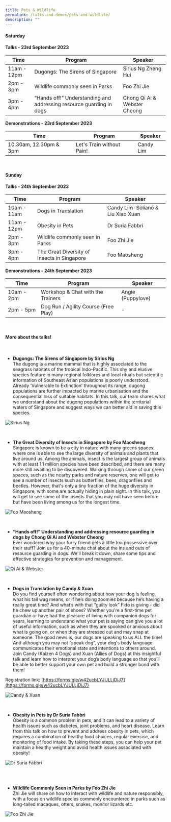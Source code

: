 ```yaml
---
title: Pets & Wildlife
permalink: /talks-and-demos/pets-and-wildlife/
description: ""
---
```

#### Saturday
**Talks - 23rd September 2023** <br>

| Time | Program | Speaker |
| -------- | -------- | -------- |
| 11am - 12pm | Dugongs: The Sirens of Singapore | Sirius Ng Zheng Hui  |
| 2pm - 3pm | Wildlife commonly seen in Parks | Foo Zhi Jie |
| 3pm - 4pm | “Hands off!” Understanding and addressing resource guarding in dogs | Chong Qi Ai &amp; Webster Cheong |

**Demonstrations - 23rd September 2023** <br>

| Time | Program | Speaker |
| -------- | -------- | -------- |
| 10.30am, 12.30pm &amp; 3pm | Let's Train without Pain!| Candy Lim |

<br>

#### Sunday
**Talks - 24th September 2023** <br>

| Time | Program | Speaker |
| -------- | -------- | -------- |
| 10am - 11am | Dogs in Translation | Candy Lim-Soliano &amp; Liu Xiao Xuan |
| 11am - 12pm | Obesity in Pets | Dr Suria Fabbri
| 2pm - 3pm | Wildlife commonly seen in Parks | Foo Zhi Jie |
| 3pm - 4pm | The Great Diversity of Insects in Singapore | Foo Maosheng


**Demonstrations - 24th September 2023** <br>

| Time | Program | Speaker |
| -------- | -------- | -------- |
| 10am - 2pm | Workshop &amp; Chat with the Trainers | Angie (Puppylove) |
| 2pm - 5pm | Dog Run / Agility Course (Free Play) | -  |

<br>

#### More about the talks!

<br>

* **Dugongs: The Sirens of Singapore by Sirius Ng**<br> The dugong is a marine mammal that is highly associated to the seagrass habitats of the tropical Indo-Pacific. This shy and elusive species feature in many regional folklores and local rituals but scientific information of Southeast Asian populations is poorly understood. Already ‘Vulnerable to Extinction’ throughout its range, dugong populations are further impacted by marine urbanisation and the consequential loss of suitable habitats. In this talk, our team shares what we understand about the dugong populations within the territorial waters of Singapore and suggest ways we can better aid in saving this species.

![Sirius Ng](/images/sirius.jpeg)

<br>

* **The Great Diversity of Insects in Singapore by Foo Maosheng** <br> Singapore is known to be a city in nature with many greens spaces, where one is able to see the large diversity of animals and plants that live around us. Among the animals, insect is the largest group of animals with at least 1.1 million species have been described, and there are many more still awaiting to be discovered. Walking through some of our green spaces, such as the nearby parks and nature reserves, one will get to see a number of insects such as butterflies, bees, dragonflies and beetles. However, that's only a tiny fraction of the huge diversity in Singapore, with some are actually hiding in plain sight. In this talk, you will get to see some of the insects that you may not have seen before but have been living among us for the longest time.

![Foo Maosheng](/images/foo%20maosheng%202.jpeg)

<br>

* **“Hands off!” Understanding and addressing resource guarding in dogs by Chong Qi Ai and Webster Cheong**<br> Ever wondered why your furry friend gets a little too possessive over their stuff? Join us for a 40-minute chat about the ins and outs of resource guarding in dogs. We'll break it down, share some tips and effective strategies for prevention and management.

![Qi Ai &amp; Webster](/images/qi%20ai%20&amp;%20webster.png)

<br>

* **Dogs in Translation by Candy &amp; Xuan** <br>
Do you find yourself often wondering about how your dog is feeling, what his tail wag means, or if he’s doing zoomies because he’s having a really great time? And what’s with that “guilty look” Fido is giving - did he chew up another pair of shoes? Whether you're a first-time pet guardian or have had the pleasure of living with companion dogs for years, learning to understand what your pet is saying can give you a lot of useful information, such as when they are spooked or anxious about what is going on, or when they are stressed out and may snap at someone. The good news is, our dogs are speaking to us ALL the time! And although you may not “speak dog”, your dog's body language communicates their emotional state and intentions to others around. Join Candy (Kaizen 4 Dogs) and Xuan (Allies of Dogs) at this insightful talk and learn how to interpret your dog’s body language so that you’ll be able to better support your own pet and build a stronger bond with them!

Registration link: [https://forms.gle/w42ucbLYJULLjDiJ7](https://forms.gle/w42ucbLYJULLjDiJ7)

![Candy &amp; Xuan](/images/candy%20&amp;%20xuan.jpg)

<br>

* **Obesity in Pets by Dr Suria Fabbri**<br>Obesity is a common problem in pets, and it can lead to a variety of health issues such as diabetes, joint problems, and heart disease. Learn from this talk on how to prevent and address obesity in pets, which requires a combination of healthy food choices, regular exercise, and monitoring of food intake. By taking these steps, you can help your pet maintain a healthy weight and avoid health issues associated with obesity!

![Dr Suria Fabbri](/images/dr%20suria%20fabbri.jpg)

<br>
<br>

* **Wildlife Commonly Seen in Parks by Foo Zhi Jie** <br> 
Zhi Jie will share on how to interact with wildlife and nature responsibly, with a focus on wildlife species commonly encountered in parks such as long-tailed macaques, otters, snakes, monitor lizards etc.

![Foo Zhi Jie](/images/foo%20zhi%20jie.png)